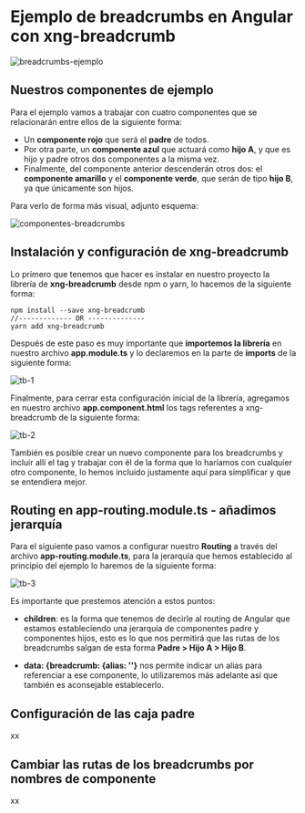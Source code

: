 # Ejemplo de breadcrumbs en Angular con xng-breadcrumb

![breadcrumbs-ejemplo](https://user-images.githubusercontent.com/36458569/182034831-186496e1-6a6f-4d1f-9f6d-b6ee6705c191.gif)

## Nuestros componentes de ejemplo

Para el ejemplo vamos a trabajar con cuatro componentes que se relacionarán entre ellos de la siguiente forma:

- Un **componente rojo** que será el **padre** de todos.
- Por otra parte, un **componente azul** que actuará como **hijo A**, y que es hijo y padre otros dos componentes a la misma vez.
- Finalmente, del componente anterior descenderán otros dos: el **componente amarillo** y el **componente verde**, que serán de tipo **hijo B**, ya que únicamente son hijos.

Para verlo de forma más visual, adjunto esquema:

![componentes-breadcrumbs](https://user-images.githubusercontent.com/36458569/182034506-c563b6a2-c87d-4533-8e2c-8cbfea084aab.png)

## Instalación y configuración de xng-breadcrumb

Lo primero que tenemos que hacer es instalar en nuestro proyecto la librería de **xng-breadcrumb** desde npm o yarn, lo hacemos de la siguiente forma:

````
npm install --save xng-breadcrumb
//------------- OR --------------
yarn add xng-breadcrumb
````

Después de este paso es muy importante que **importemos la librería** en nuestro archivo **app.module.ts** y lo declaremos en la parte de **imports** de la siguiente forma:

![tb-1](https://user-images.githubusercontent.com/36458569/182036684-e73cad2b-c151-42c0-b0f5-480480f3fef2.PNG)

Finalmente, para cerrar esta configuración inicial de la librería, agregamos en nuestro archivo **app.component.html** los tags referentes a xng-breadcrumb de la siguiente forma:

![tb-2](https://user-images.githubusercontent.com/36458569/182036556-d8b1134e-f8ca-446e-ac2d-c60fdb3e17da.PNG)

También es posible crear un nuevo componente para los breadcrumbs y incluir allí el tag y trabajar con él de la forma que lo haríamos con cualquier otro componente, lo hemos incluido justamente aquí para simplificar y que se entendiera mejor.

## Routing en app-routing.module.ts - añadimos jerarquía

Para el siguiente paso vamos a configurar nuestro **Routing** a través del archivo **app-routing.module.ts**, para la jerarquía que hemos establecido al principio del ejemplo lo haremos de la siguiente forma:

![tb-3](https://user-images.githubusercontent.com/36458569/182036873-e5e60bf4-b473-4cbc-9a53-d2f4d717e3f4.png)

Es importante que prestemos atención a estos puntos:

- **children**: es la forma que tenemos de decirle al routing de Angular que estamos estableciendo una jerarquía de componentes padre y componentes hijos, esto es lo que nos permitirá que las rutas de los breadcrumbs salgan de esta forma ****Padre > Hijo A > Hijo B****.

- **data: {breadcrumb: {alias: ''}** nos permite indicar un alias para referenciar a ese componente, lo utilizaremos más adelante así que también es aconsejable establecerlo.

## Configuración de las caja padre

xx

## Cambiar las rutas de los breadcrumbs por nombres de componente

xx
